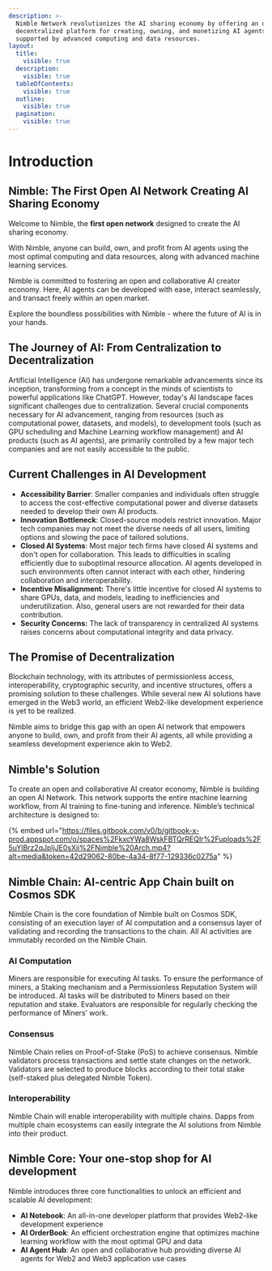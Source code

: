 ```yaml
---
description: >-
  Nimble Network revolutionizes the AI sharing economy by offering an open,
  decentralized platform for creating, owning, and monetizing AI agents,
  supported by advanced computing and data resources.
layout:
  title:
    visible: true
  description:
    visible: true
  tableOfContents:
    visible: true
  outline:
    visible: true
  pagination:
    visible: true
---
```


# Introduction

## Nimble: The First Open AI Network Creating AI Sharing Economy

Welcome to Nimble, the **first open network** designed to create the AI sharing economy.&#x20;

With Nimble, anyone can build, own, and profit from AI agents using the most optimal computing and data resources, along with advanced machine learning services.

Nimble is committed to fostering an open and collaborative AI creator economy. Here, AI agents can be developed with ease, interact seamlessly, and transact freely within an open market.

Explore the boundless possibilities with Nimble - where the future of AI is in your hands.

## The Journey of AI: From Centralization to Decentralization&#x20;

Artificial Intelligence (AI) has undergone remarkable advancements since its inception, transforming from a concept in the minds of scientists to powerful applications like ChatGPT. However, today's AI landscape faces significant challenges due to centralization. Several crucial components necessary for AI advancement, ranging from resources (such as computational power, datasets, and models), to development tools (such as GPU scheduling and Machine Learning workflow management) and AI products (such as AI agents), are primarily controlled by a few major tech companies and are not easily accessible to the public.

## **Current Challenges in AI Development**

* **Accessibility Barrier**: Smaller companies and individuals often struggle to access the cost-effective computational power and diverse datasets needed to develop their own AI products.
* **Innovation Bottleneck**: Closed-source models restrict innovation. Major tech companies may not meet the diverse needs of all users, limiting options and slowing the pace of tailored solutions.
* **Closed AI Systems**: Most major tech firms have closed AI systems and don't open for collaboration. This leads to difficulties in scaling efficiently due to suboptimal resource allocation. AI agents developed in such environments often cannot interact with each other, hindering collaboration and interoperability.
* **Incentive Misalignment:** There's little incentive for closed AI systems to share GPUs, data, and models, leading to inefficiencies and underutilization. Also, general users are not rewarded for their data contribution.&#x20;
* **Security Concerns:** The lack of transparency in centralized AI systems raises concerns about computational integrity and data privacy.&#x20;

## **The Promise of Decentralization**

Blockchain technology, with its attributes of permissionless access, interoperability, cryptographic security, and incentive structures, offers a promising solution to these challenges. While several new AI solutions have emerged in the Web3 world, an efficient Web2-like development experience is yet to be realized.

Nimble aims to bridge this gap with an open AI network that empowers anyone to build, own, and profit from their AI agents, all while providing a seamless development experience akin to Web2.&#x20;

## Nimble's Solution &#x20;

To create an open and collaborative AI creator economy, Nimble is building an open AI Network. This network supports the entire machine learning workflow, from AI training to fine-tuning and inference. Nimble’s technical architecture is designed to:

{% embed url="https://files.gitbook.com/v0/b/gitbook-x-prod.appspot.com/o/spaces%2FkxcYWa8WskFBTQrREQIr%2Fuploads%2F5uYlBrz2qJpljJE0sXii%2FNimble%20Arch.mp4?alt=media&token=42d29062-80be-4a34-8f77-129336c0275a" %}

## **Nimble Chain: AI-centric App Chain built on Cosmos SDK**&#x20;

Nimble Chain is the core foundation of Nimble built on Cosmos SDK, consisting of an execution layer of AI computation and a consensus layer of validating and recording the transactions to the chain. All AI activities are immutably recorded on the Nimble Chain.

### **AI Computation**

Miners are responsible for executing AI tasks. To ensure the performance of miners, a Staking mechanism and a Permissionless Reputation System will be introduced. AI tasks will be distributed to Miners based on their reputation and stake. Evaluators are responsible for regularly checking the performance of Miners’ work.

### Consensus&#x20;

Nimble Chain relies on Proof-of-Stake (PoS) to achieve consensus. Nimble validators process transactions and settle state changes on the network. Validators are selected to produce blocks according to their total stake (self-staked plus delegated Nimble Token).&#x20;

### Interoperability

Nimble Chain will enable interoperability with multiple chains. Dapps from multiple chain ecosystems can easily integrate the AI solutions from Nimble into their product.

## Nimble Core: Your one-stop shop for AI development&#x20;

Nimble introduces three core functionalities to unlock an efficient and scalable AI development:&#x20;

* **AI Notebook**: An all-in-one developer platform that provides Web2-like development experience&#x20;
* **AI OrderBook**: An efficient orchestration engine that optimizes machine learning workflow with the most optimal GPU and data
* **AI Agent Hub**: An open and collaborative hub providing diverse AI agents for Web2 and Web3 application use cases
